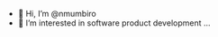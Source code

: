 - 👋 Hi, I’m @nmumbiro
- 👀 I’m interested in software product development ...


<!---
nmumbiro/nmumbiro is a ✨ special ✨ repository because its `README.md` (this file) appears on your GitHub profile.
You can click the Preview link to take a look at your changes.
--->
